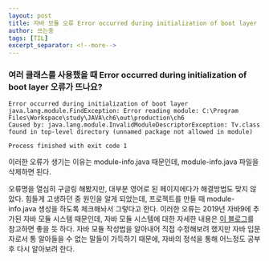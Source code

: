 ```yaml
---
layout: post
title: 자바 모듈 오류 Error occurred during initialization of boot layer 
author: 쓰는중
tags: [TIL]
excerpt_separator: <!--more-->
---
```


<h3>여러 클래스를 사용했을 때 Error occurred during initialization of boot layer 오류가 뜨나요? </h3>

<!--more-->

```
Error occurred during initialization of boot layer
java.lang.module.FindException: Error reading module: C:\Program Files\Workspace\study\JAVA\ch6\out\production\ch6
Caused by: java.lang.module.InvalidModuleDescriptorException: Tv.class found in top-level directory (unnamed package not allowed in module)

Process finished with exit code 1
```

이러한 오류가 생기는 이유는 module-info.java 때문인데, module-info.java 파일을 삭제하면 된다.

오류명을 열심히 구글링 해봤지만, 대부분 영어로 된 페이지에다가 해결방법도 맞지 않았다. 힘들게 고생하던 중 원인을 알게 되었는데, 프로젝트를 만들 때 module-info.java 생성을 하도록 체크해놔서 그렇다고 한다. 이러한 오류는 2019년 자바9에 추가된 자바 모듈 시스템 때문인데, 자바 모듈 시스템에 대한 자세한 내용은 [이 블로그](https://laughcryrepeat.tistory.com/45)를 참고하면 좋을 듯 하다. 자바 모듈 작성법을 알아내어 직접 수정해보려 했지만 자바 입문자로서 통 알아들을 수 없는 말들이 가득하기 때문에, 자바의 정석을 통해 어느정도 공부 후 다시 알아보려 한다.


